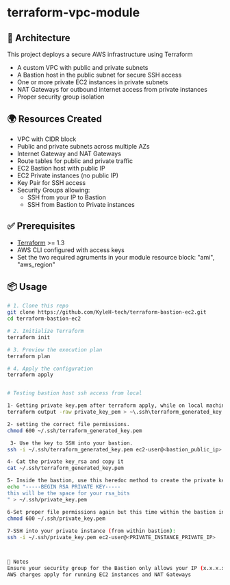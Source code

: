# terraform-vpc-module

## 🧱 Architecture
This project deploys a secure AWS infrastructure using Terraform
- A custom VPC with public and private subnets
- A Bastion host in the public subnet for secure SSH access
- One or more private EC2 instances in private subnets
- NAT Gateways for outbound internet access from private instances
- Proper security group isolation

  
## 🌍 Resources Created

- VPC with CIDR block
- Public and private subnets across multiple AZs
- Internet Gateway and NAT Gateways
- Route tables for public and private traffic
- EC2 Bastion host with public IP
- EC2 Private instances (no public IP)
- Key Pair for SSH access
- Security Groups allowing:
  - SSH from your IP to Bastion
  - SSH from Bastion to Private instances
 
 
## ✅ Prerequisites

- [Terraform](https://www.terraform.io/downloads.html) >= 1.3
- AWS CLI configured with access keys
-  Set the two required agruments in your module resource block: "ami", "aws_region"


## 📦 Usage

```bash
# 1. Clone this repo
git clone https://github.com/KyleH-tech/terraform-bastion-ec2.git
cd terraform-bastion-ec2

# 2. Initialize Terraform
terraform init

# 3. Preview the execution plan
terraform plan

# 4. Apply the configuration
terraform apply


# Testing bastion host ssh access from local

1- Getting private key.pem after terraform apply, while on local machine.
terraform output -raw private_key_pem > ~\.ssh\terraform_generated_key.pem

2- setting the correct file permissions.
chmod 600 ~/.ssh/terraform_generated_key.pem

 3- Use the key to SSH into your bastion.
ssh -i ~/.ssh/terraform_generated_key.pem ec2-user@<bastion_public_ip>

4- Cat the private key_rsa and copy it
cat ~/.ssh/terraform_generated_key.pem

5- Inside the bastion, use this heredoc method to create the private key file if not present already:
echo "-----BEGIN RSA PRIVATE KEY-----
this will be the space for your rsa_bits
" > ~/.ssh/private_key.pem

6-Set proper file permissions again but this time within the bastion instance.
chmod 600 ~/.ssh/private_key.pem
 
7-SSH into your private instance (from within bastion):
ssh -i ~/.ssh/private_key.pem ec2-user@<PRIVATE_INSTANCE_PRIVATE_IP>



📌 Notes
Ensure your security group for the Bastion only allows your IP (x.x.x.x/32)
AWS charges apply for running EC2 instances and NAT Gateways
